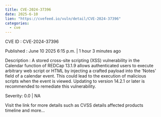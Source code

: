 ```yaml
---
title: CVE-2024-37396
date: 2025-6-10
lien: "https://cvefeed.io/vuln/detail/CVE-2024-37396"
categories:
  - cve
---
```


CVE ID : CVE-2024-37396

Published :  June 10
2025
6:15 p.m. | 1 hour
3 minutes ago

Description : A stored cross-site scripting (XSS) vulnerability in the Calendar function of REDCap 13.1.9 allows authenticated users to execute arbitrary web script or HTML by injecting a crafted payload into the 'Notes' field of a calendar event. This could lead to the execution of malicious scripts when the event is viewed. Updating to version 14.2.1 or later is recommended to remediate this vulnerability.

Severity: 0.0 | NA

Visit the link for more details
such as CVSS details
affected products
timeline
and more...
